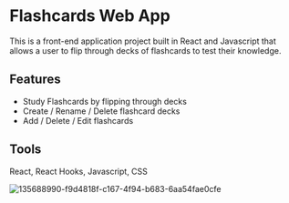 # Flashcards Web App

This is a front-end application project built in React and Javascript that allows a user to flip through decks of flashcards to test their knowledge.
## Features

- Study Flashcards by flipping through decks
- Create / Rename / Delete flashcard decks
- Add / Delete / Edit flashcards
## Tools
React, React Hooks, Javascript, CSS



![135688990-f9d4818f-c167-4f94-b683-6aa54fae0cfe](https://user-images.githubusercontent.com/77307947/226449399-cba53f64-7560-4ddb-9e9e-ecf2fb9c9d3d.png)
